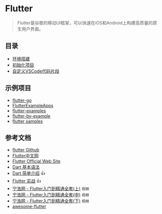 # Flutter

> Flutter是谷歌的移动UI框架，可以快速在iOS和Android上构建高质量的原生用户界面。

## 目录

- [环境搭建](环境搭建/)
- [初始化项目](./initial.md)
- [自定义VSCode代码片段](./snippets.md)

## 示例项目

- [flutter-go](https://github.com/alibaba/flutter-go)
- [FlutterExampleApps](https://github.com/iampawan/FlutterExampleApps)
- [flutter-examples](https://github.com/nisrulz/flutter-examples)
- [flutter-by-example](https://github.com/mjohnsullivan/flutter-by-example)
- [flutter samples](https://github.com/flutter/samples)


## 参考文档

- [flutter Github](https://github.com/flutter/flutter)
- [Flutter中文网](https://flutterchina.club/)
- [Flutter Official Web Site](https://flutter.io/)
- [Dart 基本语法](https://github.com/Gnotes/dart)
- [Dart 简单介绍](https://book.flutterchina.club/chapter1/dart.html) 👍
- [Flutter 实战](https://book.flutterchina.club/) 👍
- [宁浩网 - Flutter入门到精通全套(上)](https://www.bilibili.com/video/av49554917) `视频`
- [宁浩网 - Flutter入门到精通全套(中)](https://www.bilibili.com/video/av49575168) `视频`
- [宁浩网 - Flutter入门到精通全套(下)](https://www.bilibili.com/video/av49575435) `视频`
- [awesome-flutter](https://github.com/Solido/awesome-flutter)

